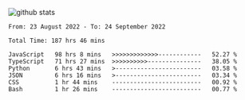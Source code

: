 
![github stats](https://github-readme-stats.vercel.app/api?username=realmahd1&show_icons=true&theme=codeSTACKr&hide_rank=true&count_private=true)

<!--START_SECTION:waka-->

```text
From: 23 August 2022 - To: 24 September 2022

Total Time: 187 hrs 46 mins

JavaScript   98 hrs 8 mins   >>>>>>>>>>>>>------------   52.27 %
TypeScript   71 hrs 27 mins  >>>>>>>>>>---------------   38.05 %
Python       6 hrs 43 mins   >------------------------   03.58 %
JSON         6 hrs 16 mins   >------------------------   03.34 %
CSS          1 hr 44 mins    -------------------------   00.92 %
Bash         1 hr 26 mins    -------------------------   00.77 %
```

<!--END_SECTION:waka-->
